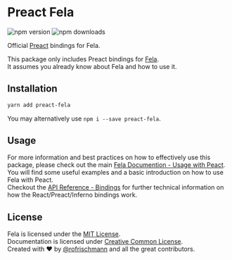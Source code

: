 # Preact Fela

<img alt="npm version" src="https://badge.fury.io/js/preact-fela.svg"> <img alt="npm downloads" src="https://img.shields.io/npm/dm/preact-fela.svg">

Official [Preact](https://github.com/Preactjs/Preact) bindings for Fela.

This package only includes Preact bindings for [Fela](http://github.com/rofrischmann/fela).<br>
It assumes you already know about Fela and how to use it.

## Installation
```sh
yarn add preact-fela
```
You may alternatively use `npm i --save preact-fela`.


## Usage
For more information and best practices on how to effectively use this package, please check out the main [Fela Documention - Usage with Peact](http://fela.js.org/docs/guides/UsageWithPreact.html). You will find some useful examples and a basic introduction on how to use Fela with Peact.<br>
Checkout the [API Reference - Bindings](http://fela.js.org/docs/API.html#bindings) for further technical information on how the React/Preact/Inferno bindings work.

## License
Fela is licensed under the [MIT License](http://opensource.org/licenses/MIT).<br>
Documentation is licensed under [Creative Common License](http://creativecommons.org/licenses/by/4.0/).<br>
Created with ♥ by [@rofrischmann](http://rofrischmann.de) and all the great contributors.
